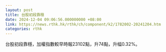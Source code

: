 ```yaml
---
layout: post
title: 台股初段靠穩
date: 2024-12-04 09:06:56.000000000 +08:00
link: https://news.rthk.hk/rthk/ch/component/k2/1782002-20241204.htm
categories: rthk
---
```


台股初段靠穩，加權指數較早時報23102點，升74點，升幅0.32%。
